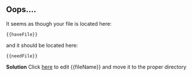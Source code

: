 ## Oops....

It seems as though your file is located here:

`{{haveFile}}`

and it should be located here:

`{{needFile}}`

**Solution**
Click [here]({{editLInk}}) to edit {{fileName}} and move it to the proper directory
